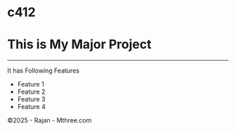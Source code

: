 # c412

# This is My Major Project
---
It has Following Features
  - Feature 1
  - Feature 2
  - Feature 3
  - Feature 4

&copy;2025 - Rajan -  Mthree.com
